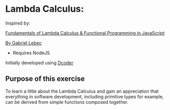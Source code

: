 # Lambda Calculus:

Inspired by:

[Fundamentals of Lambda Calculus & Functional Programming in JavaScript](https://www.youtube.com/watch?v=3VQ382QG-y4&list=PLHXRotU6ipQTlePhwAfG16M3gUVkFrjlt&index=18)

[By Gabriel Lebec](https://github.com/glebec)

- Requires NodeJS

Initially developed using [Dcoder](https://play.google.com/store/apps/details?id=com.paprbit.dcoder&hl=en)

## Purpose of this exercise
To learn a little about the Lambda Calculus and gain an appreciation that everything in software development, including primitive types for example, can be derived from simple functions composed together.
